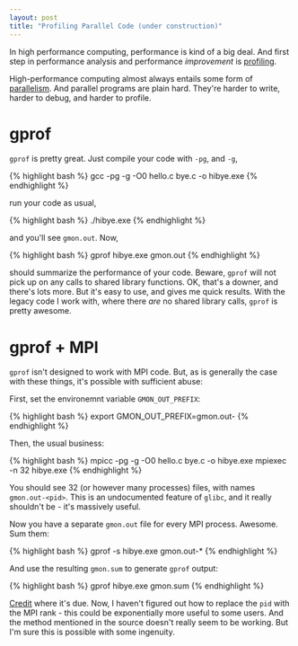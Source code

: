 ```yaml
---
layout: post
title: "Profiling Parallel Code (under construction)"
---
```


In high performance computing,
performance is kind of a big deal.
And first step in performance analysis 
and performance *improvement*
is
[profiling](http://en.wikipedia.org/wiki/Profiling_%28computer_programming%29).

High-performance computing almost always entails some
form of [parallelism](http://en.wikipedia.org/wiki/Parallel_computing).
And parallel programs are plain hard. They're harder to write,
harder to debug, and harder to profile.

# gprof

`gprof` is pretty great. Just compile your code with `-pg`, and `-g`,

{% highlight bash %}
    gcc -pg -g -O0 hello.c bye.c -o hibye.exe
{% endhighlight %}

run your code as usual,

{% highlight bash %}
    ./hibye.exe
{% endhighlight %}

and you'll see `gmon.out`. Now,

{% highlight bash %}
    gprof hibye.exe gmon.out
{% endhighlight %}

should summarize the performance of your code.
Beware, `gprof` will not
pick up on any calls to shared library functions.
OK, that's a downer, and
there's lots more. But it's easy to use, and gives me quick results.
With the legacy code I work with, where there *are* no shared library calls,
`gprof` is pretty awesome.

# gprof + MPI

`gprof` isn't designed to work with MPI code.
But, as is generally the case with these things,
it's possible with sufficient abuse:

First, set the environemnt variable `GMON_OUT_PREFIX`:

{% highlight bash %}
    export GMON_OUT_PREFIX=gmon.out-
{% endhighlight %}

Then, the usual business:

{% highlight bash %}
    mpicc -pg -g -O0 hello.c bye.c -o hibye.exe
    mpiexec -n 32 hibye.exe
{% endhighlight %}

You should see 32 (or however many processes) files,
with names `gmon.out-<pid>`.
This is an undocumented feature of `glibc`,
and it really shouldn't be - it's massively useful.

Now you have a separate `gmon.out` file for every
MPI process. Awesome. Sum them:

{% highlight bash %}
    gprof -s hibye.exe gmon.out-*
{% endhighlight %}

And use the resulting `gmon.sum` to generate
`gprof` output:

{% highlight bash %}
    gprof hibye.exe gmon.sum
{% endhighlight %}

[Credit](http://cluster.earlham.edu/wiki/index.php/Cluster:Gprof#Basic_Recipe_-_Parallel_MPI_Code)
where it's due. 
Now, I haven't figured out how to replace the `pid`
with the MPI rank - 
this could be exponentially more useful to some users.
And the method mentioned in the source doesn't really
seem to be working.
But I'm sure this is possible with some ingenuity.
